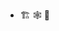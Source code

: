 - 🏗️ 🕸️ 🧰

<!---
kiranmarshall/kiranmarshall is a ✨ special ✨ repository because its `README.md` (this file) appears on your GitHub profile.
You can click the Preview link to take a look at your changes.
--->
